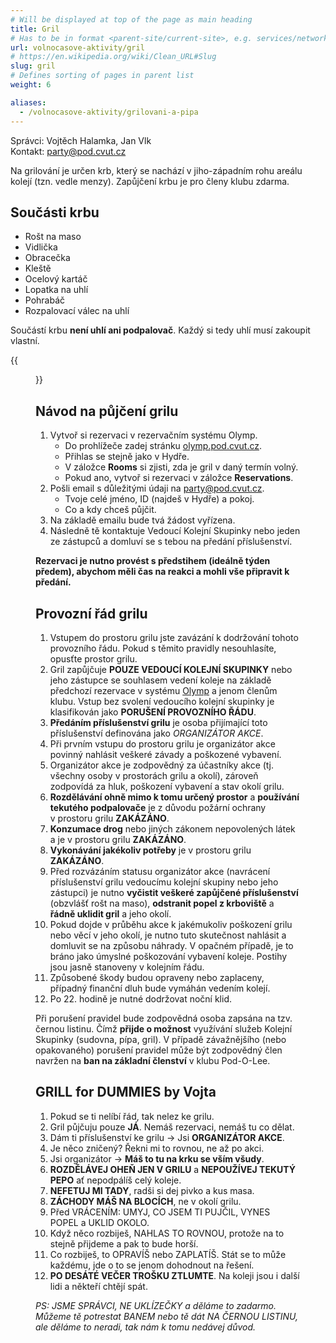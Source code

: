 ```yaml
---
# Will be displayed at top of the page as main heading
title: Gril
# Has to be in format <parent-site/current-site>, e.g. services/network (notice missing slash at the beginning)
url: volnocasove-aktivity/gril
# https://en.wikipedia.org/wiki/Clean_URL#Slug
slug: gril
# Defines sorting of pages in parent list
weight: 6

aliases:
  - /volnocasove-aktivity/grilovani-a-pipa
---
```


Správci: Vojtěch Halamka, Jan Vlk  
Kontakt: <party@pod.cvut.cz>

Na grilování je určen krb, který se nachází v jiho-západním rohu areálu kolejí (tzn. vedle menzy). Zapůjčení krbu je pro členy klubu zdarma.

## Součásti krbu

- Rošt na maso
- Vidlička
- Obracečka
- Kleště
- Ocelový kartáč
- Lopatka na uhlí
- Pohrabáč
- Rozpalovací válec na uhlí

Součástí krbu **není uhlí ani podpalovač**. Každý si tedy uhlí musí zakoupit vlastní.

{{<figure src="grill.jpg" alt="Grill">}}

## Návod na půjčení grilu

1. Vytvoř si rezervaci v rezervačním systému Olymp.
    * Do prohlížeče zadej stránku [olymp.pod.cvut.cz](https://olymp.pod.cvut.cz).
    * Přihlas se stejně jako v Hydře.
    * V záložce **Rooms** si zjisti, zda je gril v daný termín volný.
    * Pokud ano, vytvoř si rezervaci v záložce **Reservations**.
2. Pošli email s důležitými údaji na <party@pod.cvut.cz>.
    * Tvoje celé jméno, ID (najdeš v Hydře) a pokoj.
    * Co a kdy chceš půjčit.
3. Na základě emailu bude tvá žádost vyřízena.
4. Následně tě kontaktuje Vedoucí Kolejní Skupinky nebo jeden ze zástupců a domluví se s tebou na předání příslušenství.

**Rezervaci je nutno provést s předstihem (ideálně týden předem), abychom měli čas na reakci a mohli vše připravit k předání.**

## Provozní řád grilu

1. Vstupem do prostoru grilu jste zavázání k dodržování tohoto provozního řádu. Pokud s těmito pravidly nesouhlasíte, opusťte prostor grilu.
2. Gril zapůjčuje **POUZE VEDOUCÍ KOLEJNÍ SKUPINKY** nebo jeho zástupce se souhlasem vedení koleje na základě předchozí rezervace v systému [Olymp](https://olymp.pod.cvut.cz) a jenom členům klubu. Vstup bez svolení vedoucího kolejní skupinky je klasifikován jako **PORUŠENÍ PROVOZNÍHO ŘÁDU**.
3. **Předáním příslušenství grilu** je osoba přijímající toto příslušenství definována jako *ORGANIZÁTOR AKCE*.
4. Při prvním vstupu do prostoru grilu je organizátor akce povinný nahlásit veškeré závady a poškozené vybavení.
5. Organizátor akce je zodpovědný za účastníky akce (tj. všechny osoby v prostorách grilu a okolí), zároveň zodpovídá za hluk, poškození vybavení a stav okolí grilu.
6. **Rozdělávání ohně mimo k tomu určený prostor** a **používání tekutého podpalovače** je z důvodu požární ochrany v prostoru grilu **ZAKÁZÁNO**.
7. **Konzumace drog** nebo jiných zákonem nepovolených látek a je v prostoru grilu **ZAKÁZÁNO**.
8. **Vykonávání jakékoliv potřeby** je v prostoru grilu **ZAKÁZÁNO**.
9. Před rozvázáním statusu organizátor akce (navrácení příslušenství grilu vedoucímu kolejní skupiny nebo jeho zástupci) je nutno **vyčistit veškeré zapůjčené příslušenství** (obzvlášť rošt na maso), **odstranit popel z krboviště** a **řádně uklidit gril** a jeho okolí.
10. Pokud dojde v průběhu akce k jakémukoliv poškození grilu nebo věcí v jeho okolí, je nutno tuto skutečnost nahlásit a domluvit se na způsobu náhrady. V opačném případě, je to bráno jako úmyslné poškozování vybavení koleje. Postihy jsou jasně stanoveny v kolejním řádu.
11. Způsobené škody budou opraveny nebo zaplaceny, případný finanční dluh bude vymáhán vedením kolejí.
12. Po 22. hodině je nutné dodržovat noční klid.

Při porušení pravidel bude zodpovědná osoba zapsána na tzv. černou listinu. Čímž **přijde o možnost** využívání služeb Kolejní Skupinky (sudovna, pípa, gril). V případě závažnějšího (nebo opakovaného) porušení pravidel může být zodpovědný člen navržen na **ban na základní členství** v klubu Pod-O-Lee.

## GRILL for DUMMIES by Vojta

1. Pokud se ti nelíbí řád, tak nelez ke grilu.
2. Gril půjčuju pouze **JÁ**. Nemáš rezervaci, nemáš tu co dělat.
3. Dám ti příslušenství ke grilu -> Jsi **ORGANIZÁTOR AKCE**.
4. Je něco zničený? Řekni mi to rovnou, ne až po akci.
5. Jsi organizátor -> **Máš to tu na krku se vším všudy**.
6. **ROZDĚLÁVEJ OHEŇ JEN V GRILU** a **NEPOUŽÍVEJ TEKUTÝ PEPO** ať nepodpálíš celý koleje.
7. **NEFETUJ MI TADY**, radši si dej pivko a kus masa.
8. **ZÁCHODY MÁŠ NA BLOCÍCH**, ne v okolí grilu.
9. Před VRÁCENÍM: UMYJ, CO JSEM TI PUJČIL, VYNES POPEL a UKLID OKOLO.
10. Když něco rozbiješ, NAHLAS TO ROVNOU, protože na to stejně přijdeme a pak to bude horší.
11. Co rozbiješ, to OPRAVÍŠ nebo ZAPLATÍŠ. Stát se to může každému, jde o to se jenom dohodnout na řešení.
12. **PO DESÁTÉ VEČER TROŠKU ZTLUMTE**. Na koleji jsou i další lidi a někteří chtějí spát.

*PS: JSME SPRÁVCI, NE UKLÍZEČKY a děláme to zadarmo. Můžeme tě potrestat BANEM nebo tě dát NA ČERNOU LISTINU, ale děláme to neradi, tak nám k tomu nedávej důvod.*
